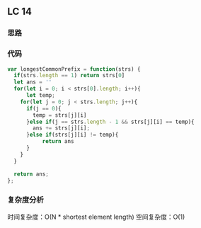 ## LC 14

### 思路

### 代码

```JavaScript
var longestCommonPrefix = function(strs) {
  if(strs.length == 1) return strs[0]
  let ans = ''
  for(let i = 0; i < strs[0].length; i++){
      let temp;
    for(let j = 0; j < strs.length; j++){
      if(j == 0){
        temp = strs[j][i]
      }else if(j == strs.length - 1 && strs[j][i] == temp){
        ans += strs[j][i];
      }else if(strs[j][i] != temp){
           return ans
      }
    }
  }

  return ans;
};

```

### 复杂度分析

时间复杂度：O(N \* shortest element length)
空间复杂度：O(1)
